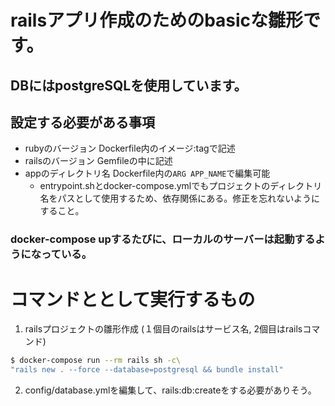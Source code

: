 # railsアプリ作成のためのbasicな雛形です。
DBにはpostgreSQLを使用しています。
---

## 設定する必要がある事項
- rubyのバージョン Dockerfile内のイメージ:tagで記述
- railsのバージョン Gemfileの中に記述
- appのディレクトリ名 Dockerfile内の`ARG APP_NAME`で編集可能
  - entrypoint.shとdocker-compose.ymlでもプロジェクトのディレクトリ名をパスとして使用するため、依存関係にある。修正を忘れないようにすること。

### docker-compose upするたびに、ローカルのサーバーは起動するようになっている。


# コマンドととして実行するもの
1. railsプロジェクトの雛形作成
(１個目のrailsはサービス名, 2個目はrailsコマンド)

```bash
$ docker-compose run --rm rails sh -c\ 
"rails new . --force --database=postgresql && bundle install"
```
2. config/database.ymlを編集して、rails:db:createをする必要がありそう。

